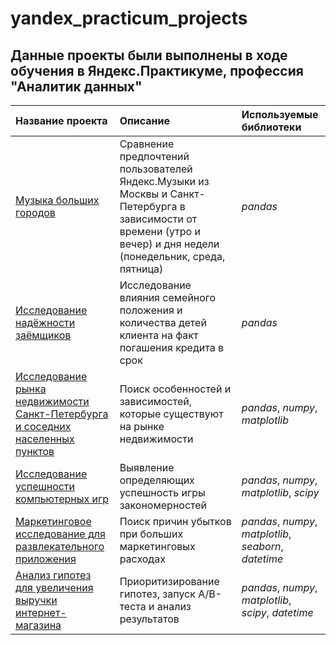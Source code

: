 # yandex_practicum_projects
## Данные проекты были выполнены в ходе обучения в Яндекс.Практикуме, профессия "Аналитик данных"
| Название проекта              | Описание           | Используемые библиотеки                     |
| :-------------------- | :--------------------- |:---------------------------|
| [Музыка больших городов](https://github.com/artemvhvn/yandex_practicum_projects/tree/main/0_music) | Сравнение предпочтений пользователей Яндекс.Музыки из Москвы и Санкт-Петербурга в зависимости от времени (утро и вечер) и дня недели (понедельник, среда, пятница) | *pandas* |
| [Исследование надёжности заёмщиков](https://github.com/artemvhvn/yandex_practicum_projects/tree/main/1_credits) | Исследование влияния семейного положения и количества детей клиента на факт погашения кредита в срок | *pandas* |
| [Исследование рынка недвижимости Санкт-Петербурга и соседних населенных пунктов](https://github.com/artemvhvn/yandex_practicum_projects/tree/main/2_flats) | Поиск особенностей и зависимостей, которые существуют на рынке недвижимости  | *pandas*, *numpy*, *matplotlib* |
| [Исследование успешности компьютерных игр](https://github.com/artemvhvn/yandex_practicum_projects/tree/main/3_games) | Выявление определяющих успешность игры закономерностей | *pandas*, *numpy*, *matplotlib*, *scipy* |
| [Маркетинговое исследование для развлекательного приложения](https://github.com/artemvhvn/yandex_practicum_projects/tree/main/4_metrics) | Поиск причин убытков при больших маркетинговых расходах | *pandas*, *numpy*, *matplotlib*, *seaborn*, *datetime* |
| [Анализ гипотез для увеличения выручки интернет-магазина](https://github.com/artemvhvn/yandex_practicum_projects/tree/main/5_a_b_test) | Приоритизирование гипотез, запуск A/B-теста и анализ результатов | *pandas*, *numpy*, *matplotlib*, *scipy*, *datetime* |
